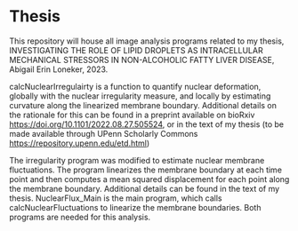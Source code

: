 # Thesis
This repository will house all image analysis programs related to my thesis, INVESTIGATING THE ROLE OF LIPID DROPLETS AS INTRACELLULAR MECHANICAL STRESSORS IN NON-ALCOHOLIC FATTY LIVER DISEASE, Abigail Erin Loneker, 2023. 

calcNuclearIrregulairty is a function to quantify nuclear deformation, globally with the nuclear irregularity measure, and locally by estimating curvature along the linearized membrane boundary. Additional details on the rationale for this can be found in a preprint available on bioRxiv https://doi.org/10.1101/2022.08.27.505524, or in the text of my thesis (to be made available through UPenn Scholarly Commons https://repository.upenn.edu/etd.html)

The irregularity program was modified to estimate nuclear membrane fluctuations. The program linearizes the membrane boundary at each time point and then computes a mean squared displacement for each point along the membrane boundary. Additional details can be found in the text of my thesis. 
NuclearFlux_Main is the main program, which calls calcNuclearFluctuations to linearize the membrane boundaries. Both programs are needed for this analysis.

